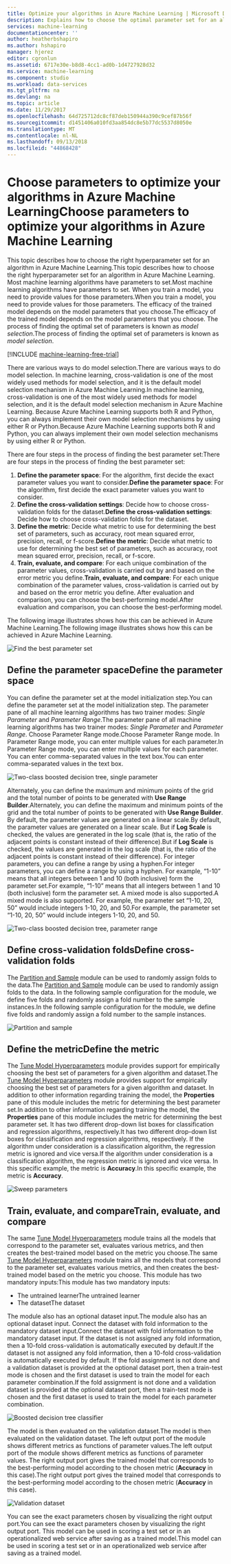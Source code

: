 ```yaml
---
title: Optimize your algorithms in Azure Machine Learning | Microsoft Docs
description: Explains how to choose the optimal parameter set for an algorithm in Azure Machine Learning.
services: machine-learning
documentationcenter: ''
author: heatherbshapiro
ms.author: hshapiro
manager: hjerez
editor: cgronlun
ms.assetid: 6717e30e-b8d8-4cc1-ad0b-1d4727928d32
ms.service: machine-learning
ms.component: studio
ms.workload: data-services
ms.tgt_pltfrm: na
ms.devlang: na
ms.topic: article
ms.date: 11/29/2017
ms.openlocfilehash: 64d725712dc8cf87deb150944a390c9cef87b56f
ms.sourcegitcommit: d1451406a010fd3aa854dc8e5b77dc5537d8050e
ms.translationtype: MT
ms.contentlocale: nl-NL
ms.lasthandoff: 09/13/2018
ms.locfileid: "44868428"
---
```

# <a name="choose-parameters-to-optimize-your-algorithms-in-azure-machine-learning"></a><span data-ttu-id="2a4cc-103">Choose parameters to optimize your algorithms in Azure Machine Learning</span><span class="sxs-lookup"><span data-stu-id="2a4cc-103">Choose parameters to optimize your algorithms in Azure Machine Learning</span></span>
<span data-ttu-id="2a4cc-104">This topic describes how to choose the right hyperparameter set for an algorithm in Azure Machine Learning.</span><span class="sxs-lookup"><span data-stu-id="2a4cc-104">This topic describes how to choose the right hyperparameter set for an algorithm in Azure Machine Learning.</span></span> <span data-ttu-id="2a4cc-105">Most machine learning algorithms have parameters to set.</span><span class="sxs-lookup"><span data-stu-id="2a4cc-105">Most machine learning algorithms have parameters to set.</span></span> <span data-ttu-id="2a4cc-106">When you train a model, you need to provide values for those parameters.</span><span class="sxs-lookup"><span data-stu-id="2a4cc-106">When you train a model, you need to provide values for those parameters.</span></span> <span data-ttu-id="2a4cc-107">The efficacy of the trained model depends on the model parameters that you choose.</span><span class="sxs-lookup"><span data-stu-id="2a4cc-107">The efficacy of the trained model depends on the model parameters that you choose.</span></span> <span data-ttu-id="2a4cc-108">The process of finding the optimal set of parameters is known as *model selection*.</span><span class="sxs-lookup"><span data-stu-id="2a4cc-108">The process of finding the optimal set of parameters is known as *model selection*.</span></span>

[!INCLUDE [machine-learning-free-trial](../../../includes/machine-learning-free-trial.md)]

<span data-ttu-id="2a4cc-109">There are various ways to do model selection.</span><span class="sxs-lookup"><span data-stu-id="2a4cc-109">There are various ways to do model selection.</span></span> <span data-ttu-id="2a4cc-110">In machine learning, cross-validation is one of the most widely used methods for model selection, and it is the default model selection mechanism in Azure Machine Learning.</span><span class="sxs-lookup"><span data-stu-id="2a4cc-110">In machine learning, cross-validation is one of the most widely used methods for model selection, and it is the default model selection mechanism in Azure Machine Learning.</span></span> <span data-ttu-id="2a4cc-111">Because Azure Machine Learning supports both R and Python, you can always implement their own model selection mechanisms by using either R or Python.</span><span class="sxs-lookup"><span data-stu-id="2a4cc-111">Because Azure Machine Learning supports both R and Python, you can always implement their own model selection mechanisms by using either R or Python.</span></span>

<span data-ttu-id="2a4cc-112">There are four steps in the process of finding the best parameter set:</span><span class="sxs-lookup"><span data-stu-id="2a4cc-112">There are four steps in the process of finding the best parameter set:</span></span>

1. <span data-ttu-id="2a4cc-113">**Define the parameter space**: For the algorithm, first decide the exact parameter values you want to consider.</span><span class="sxs-lookup"><span data-stu-id="2a4cc-113">**Define the parameter space**: For the algorithm, first decide the exact parameter values you want to consider.</span></span>
2. <span data-ttu-id="2a4cc-114">**Define the cross-validation settings**: Decide how to choose cross-validation folds for the dataset.</span><span class="sxs-lookup"><span data-stu-id="2a4cc-114">**Define the cross-validation settings**: Decide how to choose cross-validation folds for the dataset.</span></span>
3. <span data-ttu-id="2a4cc-115">**Define the metric**: Decide what metric to use for determining the best set of parameters, such as accuracy, root mean squared error, precision, recall, or f-score.</span><span class="sxs-lookup"><span data-stu-id="2a4cc-115">**Define the metric**: Decide what metric to use for determining the best set of parameters, such as accuracy, root mean squared error, precision, recall, or f-score.</span></span>
4. <span data-ttu-id="2a4cc-116">**Train, evaluate, and compare**: For each unique combination of the parameter values, cross-validation is carried out by and based on the error metric you define.</span><span class="sxs-lookup"><span data-stu-id="2a4cc-116">**Train, evaluate, and compare**: For each unique combination of the parameter values, cross-validation is carried out by and based on the error metric you define.</span></span> <span data-ttu-id="2a4cc-117">After evaluation and comparison, you can choose the best-performing model.</span><span class="sxs-lookup"><span data-stu-id="2a4cc-117">After evaluation and comparison, you can choose the best-performing model.</span></span>

<span data-ttu-id="2a4cc-118">The following image illustrates shows how this can be achieved in Azure Machine Learning.</span><span class="sxs-lookup"><span data-stu-id="2a4cc-118">The following image illustrates shows how this can be achieved in Azure Machine Learning.</span></span>

![Find the best parameter set](./media/algorithm-parameters-optimize/fig1.png)

## <a name="define-the-parameter-space"></a><span data-ttu-id="2a4cc-120">Define the parameter space</span><span class="sxs-lookup"><span data-stu-id="2a4cc-120">Define the parameter space</span></span>
<span data-ttu-id="2a4cc-121">You can define the parameter set at the model initialization step.</span><span class="sxs-lookup"><span data-stu-id="2a4cc-121">You can define the parameter set at the model initialization step.</span></span> <span data-ttu-id="2a4cc-122">The parameter pane of all machine learning algorithms has two trainer modes: *Single Parameter* and *Parameter Range*.</span><span class="sxs-lookup"><span data-stu-id="2a4cc-122">The parameter pane of all machine learning algorithms has two trainer modes: *Single Parameter* and *Parameter Range*.</span></span> <span data-ttu-id="2a4cc-123">Choose Parameter Range mode.</span><span class="sxs-lookup"><span data-stu-id="2a4cc-123">Choose Parameter Range mode.</span></span> <span data-ttu-id="2a4cc-124">In Parameter Range mode, you can enter multiple values for each parameter.</span><span class="sxs-lookup"><span data-stu-id="2a4cc-124">In Parameter Range mode, you can enter multiple values for each parameter.</span></span> <span data-ttu-id="2a4cc-125">You can enter comma-separated values in the text box.</span><span class="sxs-lookup"><span data-stu-id="2a4cc-125">You can enter comma-separated values in the text box.</span></span>

![Two-class boosted decision tree, single parameter](./media/algorithm-parameters-optimize/fig2.png)

 <span data-ttu-id="2a4cc-127">Alternately, you can define the maximum and minimum points of the grid and the total number of points to be generated with **Use Range Builder**.</span><span class="sxs-lookup"><span data-stu-id="2a4cc-127">Alternately, you can define the maximum and minimum points of the grid and the total number of points to be generated with **Use Range Builder**.</span></span> <span data-ttu-id="2a4cc-128">By default, the parameter values are generated on a linear scale.</span><span class="sxs-lookup"><span data-stu-id="2a4cc-128">By default, the parameter values are generated on a linear scale.</span></span> <span data-ttu-id="2a4cc-129">But if **Log Scale** is checked, the values are generated in the log scale (that is, the ratio of the adjacent points is constant instead of their difference).</span><span class="sxs-lookup"><span data-stu-id="2a4cc-129">But if **Log Scale** is checked, the values are generated in the log scale (that is, the ratio of the adjacent points is constant instead of their difference).</span></span> <span data-ttu-id="2a4cc-130">For integer parameters, you can define a range by using a hyphen.</span><span class="sxs-lookup"><span data-stu-id="2a4cc-130">For integer parameters, you can define a range by using a hyphen.</span></span> <span data-ttu-id="2a4cc-131">For example, “1-10” means that all integers between 1 and 10 (both inclusive) form the parameter set.</span><span class="sxs-lookup"><span data-stu-id="2a4cc-131">For example, “1-10” means that all integers between 1 and 10 (both inclusive) form the parameter set.</span></span> <span data-ttu-id="2a4cc-132">A mixed mode is also supported.</span><span class="sxs-lookup"><span data-stu-id="2a4cc-132">A mixed mode is also supported.</span></span> <span data-ttu-id="2a4cc-133">For example, the parameter set “1-10, 20, 50” would include integers 1-10, 20, and 50.</span><span class="sxs-lookup"><span data-stu-id="2a4cc-133">For example, the parameter set “1-10, 20, 50” would include integers 1-10, 20, and 50.</span></span>

![Two-class boosted decision tree, parameter range](./media/algorithm-parameters-optimize/fig3.png)

## <a name="define-cross-validation-folds"></a><span data-ttu-id="2a4cc-135">Define cross-validation folds</span><span class="sxs-lookup"><span data-stu-id="2a4cc-135">Define cross-validation folds</span></span>
<span data-ttu-id="2a4cc-136">The [Partition and Sample][partition-and-sample] module can be used to randomly assign folds to the data.</span><span class="sxs-lookup"><span data-stu-id="2a4cc-136">The [Partition and Sample][partition-and-sample] module can be used to randomly assign folds to the data.</span></span> <span data-ttu-id="2a4cc-137">In the following sample configuration for the module, we define five folds and randomly assign a fold number to the sample instances.</span><span class="sxs-lookup"><span data-stu-id="2a4cc-137">In the following sample configuration for the module, we define five folds and randomly assign a fold number to the sample instances.</span></span>

![Partition and sample](./media/algorithm-parameters-optimize/fig4.png)

## <a name="define-the-metric"></a><span data-ttu-id="2a4cc-139">Define the metric</span><span class="sxs-lookup"><span data-stu-id="2a4cc-139">Define the metric</span></span>
<span data-ttu-id="2a4cc-140">The [Tune Model Hyperparameters][tune-model-hyperparameters] module provides support for empirically choosing the best set of parameters for a given algorithm and dataset.</span><span class="sxs-lookup"><span data-stu-id="2a4cc-140">The [Tune Model Hyperparameters][tune-model-hyperparameters] module provides support for empirically choosing the best set of parameters for a given algorithm and dataset.</span></span> <span data-ttu-id="2a4cc-141">In addition to other information regarding training the model, the **Properties** pane of this module includes the metric for determining the best parameter set.</span><span class="sxs-lookup"><span data-stu-id="2a4cc-141">In addition to other information regarding training the model, the **Properties** pane of this module includes the metric for determining the best parameter set.</span></span> <span data-ttu-id="2a4cc-142">It has two different drop-down list boxes for classification and regression algorithms, respectively.</span><span class="sxs-lookup"><span data-stu-id="2a4cc-142">It has two different drop-down list boxes for classification and regression algorithms, respectively.</span></span> <span data-ttu-id="2a4cc-143">If the algorithm under consideration is a classification algorithm, the regression metric is ignored and vice versa.</span><span class="sxs-lookup"><span data-stu-id="2a4cc-143">If the algorithm under consideration is a classification algorithm, the regression metric is ignored and vice versa.</span></span> <span data-ttu-id="2a4cc-144">In this specific example, the metric is **Accuracy**.</span><span class="sxs-lookup"><span data-stu-id="2a4cc-144">In this specific example, the metric is **Accuracy**.</span></span>   

![Sweep parameters](./media/algorithm-parameters-optimize/fig5.png)

## <a name="train-evaluate-and-compare"></a><span data-ttu-id="2a4cc-146">Train, evaluate, and compare</span><span class="sxs-lookup"><span data-stu-id="2a4cc-146">Train, evaluate, and compare</span></span>
<span data-ttu-id="2a4cc-147">The same [Tune Model Hyperparameters][tune-model-hyperparameters] module trains all the models that correspond to the parameter set, evaluates various metrics, and then creates the best-trained model based on the metric you choose.</span><span class="sxs-lookup"><span data-stu-id="2a4cc-147">The same [Tune Model Hyperparameters][tune-model-hyperparameters] module trains all the models that correspond to the parameter set, evaluates various metrics, and then creates the best-trained model based on the metric you choose.</span></span> <span data-ttu-id="2a4cc-148">This module has two mandatory inputs:</span><span class="sxs-lookup"><span data-stu-id="2a4cc-148">This module has two mandatory inputs:</span></span>

* <span data-ttu-id="2a4cc-149">The untrained learner</span><span class="sxs-lookup"><span data-stu-id="2a4cc-149">The untrained learner</span></span>
* <span data-ttu-id="2a4cc-150">The dataset</span><span class="sxs-lookup"><span data-stu-id="2a4cc-150">The dataset</span></span>

<span data-ttu-id="2a4cc-151">The module also has an optional dataset input.</span><span class="sxs-lookup"><span data-stu-id="2a4cc-151">The module also has an optional dataset input.</span></span> <span data-ttu-id="2a4cc-152">Connect the dataset with fold information to the mandatory dataset input.</span><span class="sxs-lookup"><span data-stu-id="2a4cc-152">Connect the dataset with fold information to the mandatory dataset input.</span></span> <span data-ttu-id="2a4cc-153">If the dataset is not assigned any fold information, then a 10-fold cross-validation is automatically executed by default.</span><span class="sxs-lookup"><span data-stu-id="2a4cc-153">If the dataset is not assigned any fold information, then a 10-fold cross-validation is automatically executed by default.</span></span> <span data-ttu-id="2a4cc-154">If the fold assignment is not done and a validation dataset is provided at the optional dataset port, then a train-test mode is chosen and the first dataset is used to train the model for each parameter combination.</span><span class="sxs-lookup"><span data-stu-id="2a4cc-154">If the fold assignment is not done and a validation dataset is provided at the optional dataset port, then a train-test mode is chosen and the first dataset is used to train the model for each parameter combination.</span></span>

![Boosted decision tree classifier](./media/algorithm-parameters-optimize/fig6a.png)

<span data-ttu-id="2a4cc-156">The model is then evaluated on the validation dataset.</span><span class="sxs-lookup"><span data-stu-id="2a4cc-156">The model is then evaluated on the validation dataset.</span></span> <span data-ttu-id="2a4cc-157">The left output port of the module shows different metrics as functions of parameter values.</span><span class="sxs-lookup"><span data-stu-id="2a4cc-157">The left output port of the module shows different metrics as functions of parameter values.</span></span> <span data-ttu-id="2a4cc-158">The right output port gives the trained model that corresponds to the best-performing model according to the chosen metric (**Accuracy** in this case).</span><span class="sxs-lookup"><span data-stu-id="2a4cc-158">The right output port gives the trained model that corresponds to the best-performing model according to the chosen metric (**Accuracy** in this case).</span></span>  

![Validation dataset](./media/algorithm-parameters-optimize/fig6b.png)

<span data-ttu-id="2a4cc-160">You can see the exact parameters chosen by visualizing the right output port.</span><span class="sxs-lookup"><span data-stu-id="2a4cc-160">You can see the exact parameters chosen by visualizing the right output port.</span></span> <span data-ttu-id="2a4cc-161">This model can be used in scoring a test set or in an operationalized web service after saving as a trained model.</span><span class="sxs-lookup"><span data-stu-id="2a4cc-161">This model can be used in scoring a test set or in an operationalized web service after saving as a trained model.</span></span>

<!-- Module References -->
[partition-and-sample]: https://msdn.microsoft.com/library/azure/a8726e34-1b3e-4515-b59a-3e4a475654b8/
[tune-model-hyperparameters]: https://msdn.microsoft.com/library/azure/038d91b6-c2f2-42a1-9215-1f2c20ed1b40/
